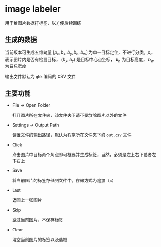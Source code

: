 # image labeler

用于给图片数据打标签，以方便后续训练

## 生成的数据

当前版本可生成五维向量 $[p_c, b_x, b_y, b_h, b_w]$ 为单一目标定位，不进行分类，$p_c$ 表示图片内是否有检测目标， $(b_x, b_y)$ 是目标中心点坐标， $b_h$ 为目标高度， $b_w$ 为目标宽度

输出文件默认为 `gbk` 编码的 CSV 文件

## 主要功能

-  File -> Open Folder

   打开图片所在文件夹，该文件夹下请不要放除图片以外的文件

-  Settings -> Output Path

   设置文件的输出路径，默认为程序所在文件夹下的 `out.csv` 文件

-  Click

   点击图片中目标两个角点即可框选并生成标签，当然，必须是左上右下或者左下右上

-  Save

   将当前图片的标签存储到文件中，存储方式为追加（`a`）

-  Last

   返回上一张图片

-  Skip

   跳过当前图片，不保存标签

-  Clear

   清空当前图片的标签以及选框

